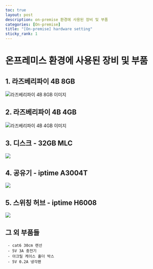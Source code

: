 ```yaml
---
toc: true
layout: post
description: on-premise 환경에 사용된 장비 및 부품
categories: [On-premise]
title: "[On-premise] hardware setting"
sticky_rank: 1
---
```


# 온프레미스 환경에 사용된 장비 및 부품

## 1. 라즈베리파이 4B 8GB

![라즈베리파이 4B 8GB 이미지](https://www.devicemart.co.kr/data/goods/1/2020/05/12553062_tmp_04bcfbb41cc5d6e2eeec27fd431d04f09718view.png)


## 2. 라즈베리파이 4B 4GB
![라즈베리파이 4B 4GB 이미지](https://www.devicemart.co.kr/data/goods/1/2020/05/12234534_tmp_a35c364ac6434bb6f62132d06304c4277909view.jpg)


## 3. 디스크 - 32GB MLC
![](https://cdn.011st.com/11dims/resize/600x600/quality/75/11src/product/887538665/B.jpg?691000000)


## 4. 공유기 - iptime A3004T
![](https://openimage.interpark.com/goods_image_big/8/9/8/1/8291698981_l.jpg)


## 5. 스위칭 허브 - iptime H6008
![](https://cdn.011st.com/11dims/resize/600x600/quality/75/11src/pd/20/2/2/0/4/1/1/mQkNr/1670220411_B.jpg)


## 그 외 부품들
```
 - cat6 30cm 랜선
 - 5V 3A 충전기
 - 아크릴 케이스 홀더 박스
 - 5V 0.2A 냉각팬
```